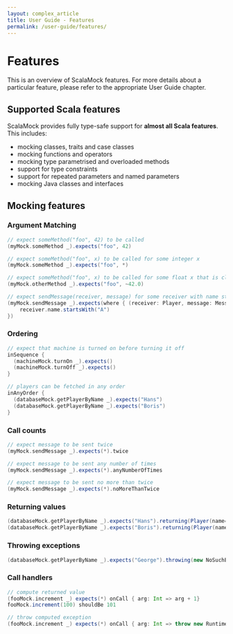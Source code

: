 ```yaml
---
layout: complex_article
title: User Guide - Features
permalink: /user-guide/features/
---
```


# Features

This is an overview of ScalaMock features. For more details about a particular feature, please refer to the appropriate User Guide chapter.

## Supported Scala features

ScalaMock provides fully type-safe support for **almost all Scala features**. This includes:

* mocking classes, traits and case classes
* mocking functions and operators
* mocking type parametrised and overloaded methods
* support for type constraints
* support for repeated parameters and named parameters
* mocking Java classes and interfaces

## Mocking features

### Argument Matching

```scala
// expect someMethod("foo", 42) to be called
(myMock.someMethod _).expects("foo", 42)  

// expect someMethod("foo", x) to be called for some integer x
(myMock.someMethod _).expects("foo", *)      

// expect someMethod("foo", x) to be called for some float x that is close to 42.0
(myMock.otherMethod _).expects("foo", ~42.0)

// expect sendMessage(receiver, message) for some receiver with name starting with "A"
(myMock.sendMessage _).expects(where { (receiver: Player, message: Message) => 
    receiver.name.startsWith("A")
}) 
```

### Ordering

```scala
// expect that machine is turned on before turning it off
inSequence {
  (machineMock.turnOn _).expects()
  (machineMock.turnOff _).expects()
}

// players can be fetched in any order
inAnyOrder {
  (databaseMock.getPlayerByName _).expects("Hans")
  (databaseMock.getPlayerByName _).expects("Boris")
}
```

### Call counts

```scala
// expect message to be sent twice
(myMock.sendMessage _).expects(*).twice

// expect message to be sent any number of times
(myMock.sendMessage _).expects(*).anyNumberOfTimes

// expect message to be sent no more than twice
(myMock.sendMessage _).expects(*).noMoreThanTwice
```

### Returning values

```scala
(databaseMock.getPlayerByName _).expects("Hans").returning(Player(name="Hans", country="Germany"))
(databaseMock.getPlayerByName _).expects("Boris").returning(Player(name="Hans", country="Russia"))
```

### Throwing exceptions

```scala
(databaseMock.getPlayerByName _).expects("George").throwing(new NoSuchElementException)
```

### Call handlers

```scala
// compute returned value
(fooMock.increment _) expects(*) onCall { arg: Int => arg + 1}
fooMock.increment(100) shouldBe 101

// throw computed exception
(fooMock.increment _) expects(*) onCall { arg: Int => throw new RuntimeException(arg) }
```
